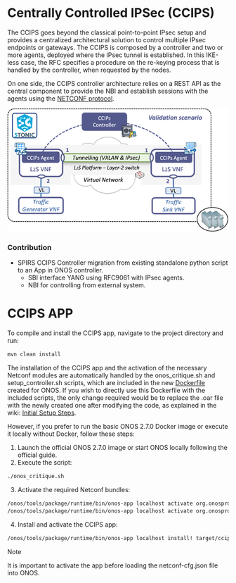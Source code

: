 # Centrally Controlled IPSec (CCIPS)

The CCIPS goes beyond the classical point-to-point IPsec setup and provides a centralized architectural solution to control multiple IPsec endpoints or gateways. The CCIPS is composed by a controller and two or more agents, deployed where the IPsec tunnel is established. In this IKE-less case, the RFC specifies a procedure on the re-keying process that is handled by the controller, when requested by the nodes.

On one side, the CCIPS controller architecture relies on a REST API as the central component to provide the NBI and establish sessions with the agents using the [NETCONF protocol](https://www.rfc-editor.org/rfc/rfc6241).

![](https://github.com/Networks-it-uc3m/netconf-sdn-controller/blob/4a477ea4fb024a4ef79ed42aaa6d8f9499adba8f/CCIPS.png)

### Contribution
* SPIRS CCIPS Controller migration from existing standalone python script to an App in ONOS controller.
  * SBI interface YANG using RFC9061 with IPsec agents.
  * NBI for controlling from external system.
# CCIPS APP

To compile and install the CCIPS app, navigate to the project directory and run:
```bash
mvn clean install
```
The installation of the CCIPS app and the activation of the necessary Netconf modules are automatically handled by the onos_critique.sh and setup_controller.sh scripts, which are included in the new [Dockerfile](https://github.com/Networks-it-uc3m/netconf-sdn-controller/blob/4a477ea4fb024a4ef79ed42aaa6d8f9499adba8f/build/Onos/Dockerfile) created for ONOS. If you wish to directly use this Dockerfile with the included scripts, the only change required would be to replace the .oar file with the newly created one after modifying the code, as explained in the wiki: [Initial Setup Steps](https://github.com/Networks-it-uc3m/netconf-sdn-controller/wiki/Installation-and-deployplent#initial-setup-steps).


However, if you prefer to run the basic ONOS 2.7.0 Docker image or execute it locally without Docker, follow these steps:
1. Launch the official ONOS 2.7.0 image or start ONOS locally following the official guide.
2. Execute the script:
```bash
./onos_critique.sh
```
3. Activate the required Netconf bundles:
```bash
/onos/tools/package/runtime/bin/onos-app localhost activate org.onosproject.netconf
/onos/tools/package/runtime/bin/onos-app localhost activate org.onosproject.drivers.netconf
```
4. Install and activate the CCIPS app:
```bash
/onos/tools/package/runtime/bin/onos-app localhost install! target/ccips-app-1.0-SNAPSHOT.oar
```
> [!NOTE]
> It is important to activate the app before loading the netconf-cfg.json file into ONOS.
